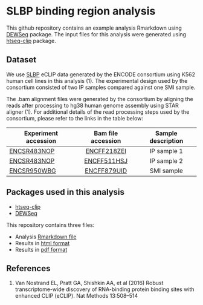 # SLBP binding region analysis

This github repository contains an example analysis Rmarkdown using [DEWSeq](https://bioconductor.org/packages/release/bioc/html/DEWSeq.html) package. The input files for this analysis were generated using [htseq-clip](https://htseq-clip.readthedocs.io/en/latest/) package.

## Dataset

We use [SLBP](https://www.genecards.org/cgi-bin/carddisp.pl?gene=SLBP) eCLIP data generated by the ENCODE consortium using K562 human cell lines in this analysis (1). The experimental design used by the consortium consisted of two IP samples compared against one SMI sample.

The .bam alignment files were generated by the consortium by aligning the reads after processing to hg38 human genome assembly using STAR aligner (1). For additional details of the read processing steps used by the consortium, please refer to the links in the table below:

| Experiment accession | Bam file accession | Sample description |
| -------|:------------:|:--------:|
| [ENCSR483NOP](https://www.encodeproject.org/experiments/ENCSR483NOP/) | [ENCFF218ZEI](https://www.encodeproject.org/files/ENCFF218ZEI/) |IP sample 1|
| [ENCSR483NOP](https://www.encodeproject.org/experiments/ENCSR483NOP/) | [ENCFF511HSJ](https://www.encodeproject.org/files/ENCFF511HSJ/) |IP sample 2|
| [ENCSR950WBG](https://www.encodeproject.org/experiments/ENCSR950WBG/) | [ENCFF879UID](https://www.encodeproject.org/files/ENCFF879UID/) |SMI sample|

## Packages used in this analysis

* [htseq-clip](https://htseq-clip.readthedocs.io/en/latest/)
* [DEWSeq](https://bioconductor.org/packages/release/bioc/html/DEWSeq.html)

This repository contains three files:
* Analysis [Rmarkdown file](https://github.com/EMBL-Hentze-group/DEWSeq_analysis_helpers/blob/master/SLBP_example/SLBP_analysis.Rmd)
* Results in [html format](https://github.com/EMBL-Hentze-group/DEWSeq_analysis_helpers/blob/master/SLBP_example/SLBP_analysis.html)
* Results in [pdf format](https://github.com/EMBL-Hentze-group/DEWSeq_analysis_helpers/blob/master/SLBP_example/SLBP_analysis.pdf)

## References
1. Van Nostrand EL, Pratt GA, Shishkin AA, et al (2016) Robust transcriptome-wide discovery of RNA-binding protein binding sites with enhanced CLIP (eCLIP). Nat Methods 13:508–514
